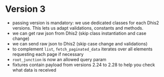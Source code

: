 # Version 3
- passing version is mandatory: we use dedicated classes for each Dhis2 versions. This lets us adapt validations, constants and methods.
- we can get raw json from Dhis2 (skip class instantiation and case change)
- we can send raw json to Dhis2 (skip case change and validations)
- to complement `list`, `fetch_paginated_data` iterates over all elements requesting each page if necessary
- `root_junction` is now an allowed query param
- fixtures contain payload from versions 2.24 to 2.28 to help you check what data is received